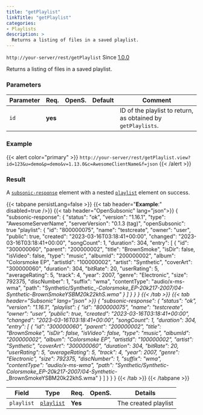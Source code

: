 ```yaml
---
title: "getPlaylist"
linkTitle: "getPlaylist"
categories:
- Playlists
description: >
  Returns a listing of files in a saved playlist.
---
```


`http://your-server/rest/getPlaylist` Since [1.0.0](../../subsonic-versions)

Returns a listing of files in a saved playlist.

### Parameters

| Parameter | Req. | OpenS. | Default | Comment |
| --- | --- | --- | --- | --- |
| `id` | **yes** |  |  | ID of the playlist to return, as obtained by `getPlaylists`. |

### Example

{{< alert color="primary" >}} `http://your-server/rest/getPlaylist.view?id=123&u=demo&p=demo&v=1.13.0&c=AwesomeClientName&f=json` {{< /alert >}}

### Result

A [`subsonic-response`](../../responses/subsonic-response) element with a nested [`playlist`](../../responses/playlistwithsongs) element on success.

{{< tabpane persistLang=false >}}
{{< tab header="**Example**:" disabled=true />}}
{{< tab header="OpenSubsonic" lang="json">}}
{
  "subsonic-response": {
    "status": "ok",
    "version": "1.16.1",
    "type": "AwesomeServerName",
    "serverVersion": "0.1.3 (tag)",
    "openSubsonic": true
    "playlist": {
      "id": "800000075",
      "name": "testcreate",
      "owner": "user",
      "public": true,
      "created": "2023-03-16T03:18:41+00:00",
      "changed": "2023-03-16T03:18:41+00:00",
      "songCount": 1,
      "duration": 304,
      "entry": [
        {
          "id": "300000060",
          "parent": "200000002",
          "title": "BrownSmoke",
          "isDir": false,
          "isVideo": false,
          "type": "music",
          "albumId": "200000002",
          "album": "Colorsmoke EP",
          "artistId": "100000002",
          "artist": "Synthetic",
          "coverArt": "300000060",
          "duration": 304,
          "bitRate": 20,
          "userRating": 5,
          "averageRating": 5,
          "track": 4,
          "year": 2007,
          "genre": "Electronic",
          "size": 792375,
          "discNumber": 1,
          "suffix": "wma",
          "contentType": "audio/x-ms-wma",
          "path": "Synthetic/Synthetic_-_Colorsmoke_EP-20k217-2007/04-Synthetic_-_BrownSmokeYSBM20k22khS.wma"
        }
      ]
    }
  }
}
{{< /tab >}}
{{< tab header="Subsonic" lang="json" >}}
{
  "subsonic-response": {
    "status": "ok",
    "version": "1.16.1",
    "playlist": {
      "id": "800000075",
      "name": "testcreate",
      "owner": "user",
      "public": true,
      "created": "2023-03-16T03:18:41+00:00",
      "changed": "2023-03-16T03:18:41+00:00",
      "songCount": 1,
      "duration": 304,
      "entry": [
        {
          "id": "300000060",
          "parent": "200000002",
          "title": "BrownSmoke",
          "isDir": false,
          "isVideo": false,
          "type": "music",
          "albumId": "200000002",
          "album": "Colorsmoke EP",
          "artistId": "100000002",
          "artist": "Synthetic",
          "coverArt": "300000060",
          "duration": 304,
          "bitRate": 20,
          "userRating": 5,
          "averageRating": 5,
          "track": 4,
          "year": 2007,
          "genre": "Electronic",
          "size": 792375,
          "discNumber": 1,
          "suffix": "wma",
          "contentType": "audio/x-ms-wma",
          "path": "Synthetic/Synthetic_-_Colorsmoke_EP-20k217-2007/04-Synthetic_-_BrownSmokeYSBM20k22khS.wma"
        }
      ]
    }
  }
}
{{< /tab >}}
{{< /tabpane >}}

| Field |  Type | Req. | OpenS. | Details |
| --- | --- | --- | --- | --- |
| `playlist` | [`playlist`](../../responses/playlistwithsongs) | **Yes** |   | The created playlist |
